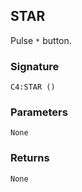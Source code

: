## STAR

Pulse `*` button.


###  Signature

`C4:STAR ()`


### Parameters

`None`


### Returns

`None
`